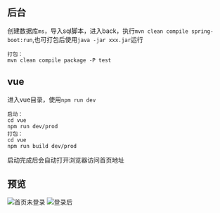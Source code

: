 ## 后台

创建数据库`ms`，导入sql脚本，进入back，执行`mvn clean compile spring-boot:run`,也可打包后使用`java -jar xxx.jar`运行

	打包：
	mvn clean compile package -P test

## vue

进入vue目录，使用`npm run dev`

	启动：
	cd vue
	npm run dev/prod
	打包：
	cd vue
	npm run build dev/prod

启动完成后会自动打开浏览器访问首页地址

## 预览

![首页未登录]()
![登录后]()
